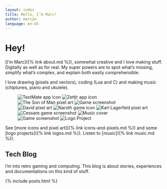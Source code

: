 ```yaml
---
layout: index
title: Hello, I’m Marc!
author: marc2o
language: en-US
---
```


# Hey!

[I’m Marc]({% link about.md %}), somewhat creative and I love making stuff. Digitally as well as for real. My super powers are to spot what’s missing, simplify what’s complex, and explain both easily comprehensible.

I love drawing (pixels and vectors), coding (Lua and C) and making music (chiptunes, piano and ukulele).

<figure class="grid">
  <img src="/images/icons/textmate.png" alt="TextMate app icon">
  <img src="/images/icons/zettlr.png" alt="Zettlr app icon">
  <img src="/images/pixelart/the-son-of-man.png" alt="The Son of Man pixel art">
  <img src="/images/gamedev-love.png" alt="Game screenshot">
  <img src="/images/pixelart/david.png" alt="David pixel art">
  <img src="/images/icons/naroth.png" alt="Naroth game icon">
  <img src="/images/pixelart/karl.png" alt="Karl Lagerfeld pixel art">
  <img src="/images/cessare.png" alt="Cessare game screenshot">
  <img src="/images/bandcamp.nano.jpg" alt="Music cover">
  <img src="/images/gamedev-c.png" alt="Game screenshot">
  <img src="/images/logo-example.jpg" alt="Logo Project">
</figure>

See [more icons and pixel art]({% link icons-and-pixels.md %}) and some [logo projects]({% link logos.md %}). Listen to [music]({% link music.md %}).


## Tech Blog

I’m into retro gaming and computing. This blog is about stories, experiences and documentations on this kind of stuff.

{% include posts.html %}
